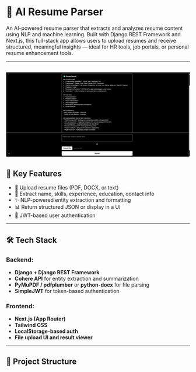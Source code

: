 # 📄 AI Resume Parser

An AI-powered resume parser that extracts and analyzes resume content using NLP and machine learning. Built with Django REST Framework and Next.js, this full-stack app allows users to upload resumes and receive structured, meaningful insights — ideal for HR tools, job portals, or personal resume enhancement tools.

---
![resume-parser-demo](demo.png) 
---
## 🧠 Key Features

- 📝 Upload resume files (PDF, DOCX, or text)
- 🤖 Extract name, skills, experience, education, contact info
- ✨ NLP-powered entity extraction and formatting
- 📊 Return structured JSON or display in a UI
- 🔐 JWT-based user authentication

---

## 🛠️ Tech Stack

### Backend:
- **Django + Django REST Framework**
- **Cohere API** for entity extraction and summarization
- **PyMuPDF / pdfplumber** or **python-docx** for file parsing
- **SimpleJWT** for token-based authentication

### Frontend:
- **Next.js (App Router)**
- **Tailwind CSS**
- **LocalStorage-based auth**
- **File upload UI and result viewer**

---

## 📂 Project Structure


